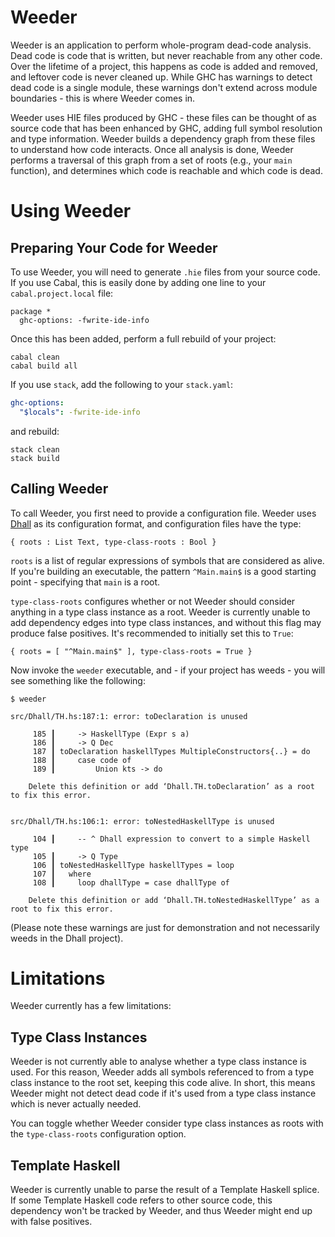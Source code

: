 # Weeder

Weeder is an application to perform whole-program dead-code analysis. Dead code
is code that is written, but never reachable from any other code. Over the
lifetime of a project, this happens as code is added and removed, and leftover
code is never cleaned up. While GHC has warnings to detect dead code is a single
module, these warnings don't extend across module boundaries - this is where
Weeder comes in.

Weeder uses HIE files produced by GHC - these files can be thought of as source
code that has been enhanced by GHC, adding full symbol resolution and type
information. Weeder builds a dependency graph from these files to understand how
code interacts. Once all analysis is done, Weeder performs a traversal of this
graph from a set of roots (e.g., your `main` function), and determines which
code is reachable and which code is dead.

# Using Weeder

## Preparing Your Code for Weeder

To use Weeder, you will need to generate `.hie` files from your source code. If
you use Cabal, this is easily done by adding one line to your
`cabal.project.local` file:

``` cabal
package *
  ghc-options: -fwrite-ide-info
```

Once this has been added, perform a full rebuild of your project:

``` shell
cabal clean
cabal build all
```

If you use `stack`, add the following to your `stack.yaml`:

``` yaml
ghc-options:
  "$locals": -fwrite-ide-info
```

and rebuild:

``` shell
stack clean
stack build
```

## Calling Weeder

To call Weeder, you first need to provide a configuration file. Weeder uses
[Dhall](https://dhall-lang.org) as its configuration format, and configuration
files have the type:

``` dhall
{ roots : List Text, type-class-roots : Bool }
```

`roots` is a list of regular expressions of symbols that are considered as
alive. If you're building an executable, the pattern `^Main.main$` is a
good starting point - specifying that `main` is a root.

`type-class-roots` configures whether or not Weeder should consider anything in
a type class instance as a root. Weeder is currently unable to add dependency
edges into type class instances, and without this flag may produce false
positives. It's recommended to initially set this to `True`:

``` dhall
{ roots = [ "^Main.main$" ], type-class-roots = True }
```

Now invoke the `weeder` executable, and - if your project has weeds - you will
see something like the following:

``` shell
$ weeder

src/Dhall/TH.hs:187:1: error: toDeclaration is unused

     185 ┃     -> HaskellType (Expr s a)
     186 ┃     -> Q Dec
     187 ┃ toDeclaration haskellTypes MultipleConstructors{..} = do
     188 ┃     case code of
     189 ┃         Union kts -> do

    Delete this definition or add ‘Dhall.TH.toDeclaration’ as a root to fix this error.


src/Dhall/TH.hs:106:1: error: toNestedHaskellType is unused

     104 ┃     -- ^ Dhall expression to convert to a simple Haskell type
     105 ┃     -> Q Type
     106 ┃ toNestedHaskellType haskellTypes = loop
     107 ┃   where
     108 ┃     loop dhallType = case dhallType of

    Delete this definition or add ‘Dhall.TH.toNestedHaskellType’ as a root to fix this error.
```

(Please note these warnings are just for demonstration and not necessarily weeds
in the Dhall project).

# Limitations

Weeder currently has a few limitations:

## Type Class Instances

Weeder is not currently able to analyse whether a type class instance is used.
For this reason, Weeder adds all symbols referenced to from a type class
instance to the root set, keeping this code alive. In short, this means Weeder
might not detect dead code if it's used from a type class instance which is
never actually needed.

You can toggle whether Weeder consider type class instances as roots with the
`type-class-roots` configuration option.

## Template Haskell

Weeder is currently unable to parse the result of a Template Haskell splice. If
some Template Haskell code refers to other source code, this dependency won't be
tracked by Weeder, and thus Weeder might end up with false positives.
